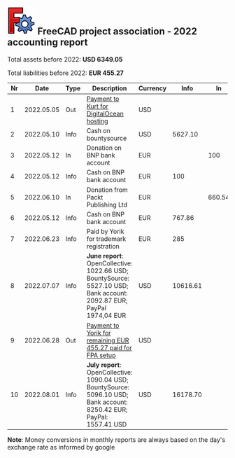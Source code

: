 ## <img src="../images/freecad.svg" style="zoom:50%;" /> FreeCAD project association - 2022 accounting report

Total assets before 2022: **USD 6349.05**

Total liabilities before 2022: **EUR 455.27**

| Nr   | Date       | Type | Description                                                  | Currency | Info     | In     | Out    |
| ---- | ---------- | ---- | ------------------------------------------------------------ | -------- | -------- | ------ | ------ |
| 1    | 2022.05.05 | Out  | [Payment to Kurt for DigitalOcean hosting](https://github.com/FreeCAD/FPA/issues/2) | USD      |          |        | 891.45 |
| 2    | 2022.05.10 | Info | Cash on bountysource                                         | USD      | 5627.10  |        |        |
| 3    | 2022.05.12 | In   | Donation on BNP bank account                                 | EUR      |          | 100    |        |
| 4    | 2022.05.12 | Info | Cash on BNP bank account                                     | EUR      | 100      |        |        |
| 5    | 2022.06.10 | In   | Donation from Packt Publishing Ltd                           | EUR      |          | 660.54 |        |
| 6    | 2022.05.12 | Info | Cash on BNP bank account                                     | EUR      | 767.86   |        |        |
| 7    | 2022.06.23 | Info | Paid by Yorik for trademark registration                     | EUR      | 285      |        |        |
| 8    | 2022.07.07 | Info | **June report**: OpenCollective: 1022.66 USD; BountySource: 5527.10 USD; Bank account: 2092.87 EUR; PayPal 1974,04 EUR | USD      | 10616.61 |        |        |
| 9    | 2022.06.28 | Out  | [Payment to Yorik for remaining EUR 455.27 paid for FPA setup](https://github.com/FreeCAD/FPA/issues/14) | USD      |          |        | 530.91 |
| 10   | 2022.08.01 | Info | **July report**: OpenCollective: 1090.04 USD; BountySource: 5096.10 USD; Bank account: 8250.42 EUR; PayPal: 1557.41 USD | USD      | 16178.70 |        |        |



**Note**: Money conversions in monthly reports are always based on the day's exchange rate as informed by google
